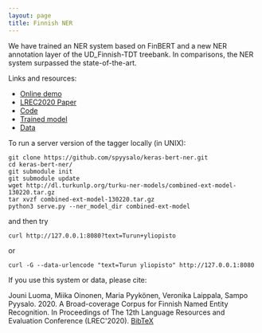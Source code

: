 ```yaml
---
layout: page
title: Finnish NER
---
```


We have trained an NER system based on FinBERT and a new NER annotation layer of the UD_Finnish-TDT treebank. In comparisons, the NER system surpassed the state-of-the-art.

Links and resources:
  * [Online demo](http://86.50.253.19:8001/tagdemo/)
  * [LREC2020 Paper](http://www.lrec-conf.org/proceedings/lrec2020/pdf/2020.lrec-1.567.pdf)
  * [Code](https://github.com/jouniluoma/keras-bert-ner)
  * [Trained model](http://dl.turkunlp.org/turku-ner-models/)
  * [Data](https://github.com/TurkuNLP/turku-ner-corpus)

To run a server version of the tagger locally (in UNIX):

```
git clone https://github.com/spyysalo/keras-bert-ner.git
cd keras-bert-ner/
git submodule init
git submodule update
wget http://dl.turkunlp.org/turku-ner-models/combined-ext-model-130220.tar.gz
tar xvzf combined-ext-model-130220.tar.gz
python3 serve.py --ner_model_dir combined-ext-model
```

and then try

```
curl http://127.0.0.1:8080?text=Turun+yliopisto
```

or

```
curl -G --data-urlencode "text=Turun yliopisto" http://127.0.0.1:8080
```

If you use this system or data, please cite:

Jouni Luoma, Miika Oinonen, Maria Pyykönen, Veronika Laippala, Sampo Pyysalo. 2020. A Broad-coverage Corpus for Finnish Named Entity Recognition. In Proceedings of The 12th Language Resources and Evaluation Conference (LREC'2020). [BibTeX](https://www.aclweb.org/anthology/2020.lrec-1.567.bib)
